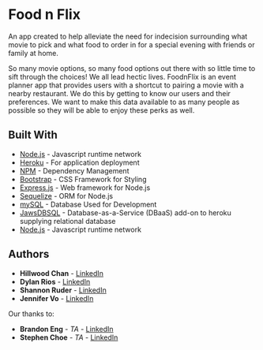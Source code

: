 # Food n Flix

An app created to help alleviate the need for indecision surrounding what movie to pick and what food to order in for a special evening with friends or family at home.


<p>So many movie options, so many food options out there with so little time to sift through the choices! We all lead hectic lives. FoodnFlix is an event planner app that provides users with a shortcut to pairing a movie with a nearby restaurant. We do this by getting to know our users and their preferences. We want to make this data available to as many people as possible so they will be able to enjoy these perks as well.</p>



## Built With

* [Node.js](https://nodejs.org/en/about/) - Javascript runtime network
* [Heroku](https://www.heroku.com/) - For application deployment
* [NPM](https://www.npmjs.com/) - Dependency Management
* [Bootstrap](https://getbootstrap.com/docs/4.0/getting-started/introduction/) - CSS Framework for Styling
* [Express.js](https://expressjs.com/) - Web framework for Node.js
* [Sequelize](http://sequelize.readthedocs.io/en/v3/) - ORM for Node.js
* [mySQL](https://www.mysql.com/) - Database Used for Development
* [JawsDBSQL](https://www.jawsdb.com/) - Database-as-a-Service (DBaaS) add-on to heroku supplying relational database
* [Node.js](https://nodejs.org/en/about/) - Javascript runtime network


## Authors

* **Hillwood Chan** - [LinkedIn](https://github.com/hillwoodc)
* **Dylan Rios** - [LinkedIn](https://github.com/dylanrios)
* **Shannon Ruder** - [LinkedIn](https://linkedin.com/in/shannon-ruder-09a921/)
* **Jennifer Vo** - [LinkedIn](https://github.com/Unikwalk)

Our thanks to:

* **Brandon Eng** - *TA* - [LinkedIn](https://www.linkedin.com/in/engbrandon/)
* **Stephen Choe** - *TA* - [LinkedIn](https://www.linkedin.com/in/stphnchoe/)



